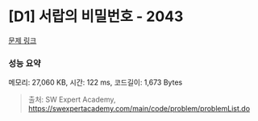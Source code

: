 # [D1] 서랍의 비밀번호 - 2043 

[문제 링크](https://swexpertacademy.com/main/code/problem/problemDetail.do?contestProbId=AV5QJ_8KAx8DFAUq) 

### 성능 요약

메모리: 27,060 KB, 시간: 122 ms, 코드길이: 1,673 Bytes



> 출처: SW Expert Academy, https://swexpertacademy.com/main/code/problem/problemList.do